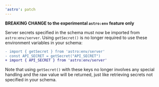 ```yaml
---
'astro': patch
---
```


**BREAKING CHANGE to the experimental `astro:env` feature only**

Server secrets specified in the schema must now be imported from `astro:env/server`. Using `getSecret()` is no longer required to use these environment variables in your schema:

```diff
- import { getSecret } from 'astro:env/server'
- const API_SECRET = getSecret("API_SECRET")
+ import { API_SECRET } from 'astro:env/server'
```

Note that using `getSecret()` with these keys no longer involves any special handling and the raw value will be returned, just like retrieving secrets not specified in your schema.
